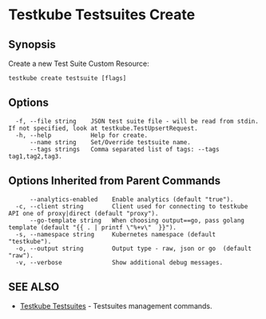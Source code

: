 # Testkube Testsuites Create

## **Synopsis**

Create a new Test Suite Custom Resource:

```
testkube create testsuite [flags]
```

## **Options**

```
  -f, --file string    JSON test suite file - will be read from stdin. If not specified, look at testkube.TestUpsertRequest.
  -h, --help           Help for create.
      --name string    Set/Override testsuite name.
      --tags strings   Comma separated list of tags: --tags tag1,tag2,tag3.
```

## **Options Inherited from Parent Commands**

```
      --analytics-enabled    Enable analytics (default "true").
  -c, --client string        Client used for connecting to testkube API one of proxy|direct (default "proxy").
      --go-template string   When choosing output==go, pass golang template (default "{{ . | printf \"%+v\"  }}").
  -s, --namespace string     Kubernetes namespace (default "testkube").
  -o, --output string        Output type - raw, json or go  (default "raw").
  -v, --verbose              Show additional debug messages.
```

## **SEE ALSO**

* [Testkube Testsuites](testkube_testsuites.md)	 - Testsuites management commands.

